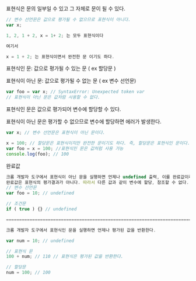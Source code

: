 표현식은 문의 일부일 수 있고 그 자체로 문이 될 수 있다.

```jsx
// 변수 선언문은 값으로 평가될 수 없으므로 표현식이 아니다.
var x;

1, 2, 1 + 2, x = 1+ 2; 는 모두 표현식이다

여기서

x = 1 + 2; 는 표현식이면서 완전한 문 이기도 하다.
```

표현식인 문: 값으로 평가될 수 있는 문 ( ex 할당문 )

표현식이 아닌 문: 값으로 평가될 수 없는 문 ( ex 변수 선언문)

```jsx
var foo = var x; // SyntaxError: Unexpected token var
// 표현식이 아닌 문은 값처럼 사용할 수 없다.
```

표현식인 문은 값으로 평가되어 변수에 할당할 수 있다.

표현식이 아닌 문은 평가할 수 없으므로 변수에 할당하면 에러가 발생한다.

```jsx
var x; // 변수 선언문은 표현식이 아닌 문이다.

x = 100; // 할당문은 표현식이지만 완전한 문이기도 하다. 즉, 할당문은 표현식인 문이다. 
var foo = x = 100; //표현식인 문은 값처럼 사용 가능
console.log(foo); // 100
```

완료값

```jsx
크롬 개발자 도구에서 표현식이 아닌 문을 실행하면 언제나 undefined 출력, 이를 완료값이라 한다.
완료값은 표현식의 평가결과가 아니다. 따라서 다른 값과 같이 변수에 할당, 참조할 수 없다.
// 변수 선언문
var foo = 10; // undefined

// 조건문
if ( true ) {} // undefined

================================================================================

크롬 개발자 도구에서 표현식인 문을 실행하면 언제나 평가된 값을 반환한다.

var num = 10; // undefined

// 표현식 문
100 + num; // 110 // 표현식은 평가된 값을 반환한다.

// 할당문
num = 100; // 100
```
